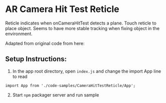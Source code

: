# AR Camera Hit Test Reticle

Reticle indicates when onCameraHitTest detects a plane. Touch reticle to place object. Seems to have more stable tracking when fixing object in the environment.

Adapted from original code from here:
<a href="https://github.com/viromedia/viro/tree/master/js/ARDrivingCarDemo">
</a>

## Setup Instructions:

1. In the app root directory, open `index.js` and change the import App line to read
```
import App from './code-samples/CameraHitTestReticle/App';
```

2. Start `npm` packager server and run sample

